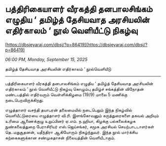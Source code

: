 # பத்திரிகையாளர் வீரகத்தி தனபாலசிங்கம் எழுதிய ‘ தமிழ்த் தேசியவாத அரசியலின் எதிர்காலம் ‘ நூல் வெளியீட்டு நிகழ்வு

[https://dbsjeyaraj.com/dbsj/?p=86419](https://dbsjeyaraj.com/dbsj/?p=86419)

*06:00 PM, Monday, September 15, 2025*

தமிழ்த் தேசியவாத அரசியலின் எதிர்காலம் ‘ நூல்வெளியீடு

___________________________

பத்திரிகையாளர் வீரகத்தி தனபாலசிங்கம் எழுதிய ‘ தமிழ்த் தேசியவாத அரசியலின் எதிர்காலம் ‘ நூல் வெளியீட்டு நிகழ்வு கொழும்பு தமிழ்ச் சங்கத்தின் விநோதன் மண்டபத்தில் எதிர்வரும் வெள்ளிக்கிழமை (19/9) மாலை 5 மணிக்கு நடைபெறவிருக்கிறது.

எழுத்தாளர் வசந்தி தயாபரன் தலைமையில் நடைபெறும் இந்த நிகழ்வில் வெளியீட்டுரையை எழுத்தாளர் வி.ரி. இளங்கோவனும் கருத்துரைகளை தகவல் அறியும் உரிமை ஆணைக்குழு உறுப்பினர் ஏ.எம். ந.ஹியா, கிழக்கு பல்கலைக்கழக நுண்கலைத்துறை பேராசிரியர் எஸ்.ஜெய்சங்கர், சமூக அரசியல் செயற்பாடடாளர்கள் தெ..மதுசூதனன், யதீந்திரா ஆகியோரும் நிகழ்ந்துவர். இந்த நூல் மார்க்சிய கற்கைகளுக்கான சண்முகதாசன் நிலையத்தின் வெளியீடாகும்.

